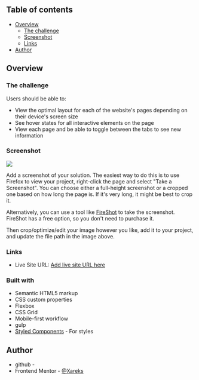 ## Table of contents

- [Overview](#overview)
  - [The challenge](#the-challenge)
  - [Screenshot](#screenshot)
  - [Links](#links)
- [Author](#author)

## Overview

### The challenge

Users should be able to:

- View the optimal layout for each of the website's pages depending on their device's screen size
- See hover states for all interactive elements on the page
- View each page and be able to toggle between the tabs to see new information

### Screenshot

![](./screenshot.jpg)

Add a screenshot of your solution. The easiest way to do this is to use Firefox to view your project, right-click the page and select "Take a Screenshot". You can choose either a full-height screenshot or a cropped one based on how long the page is. If it's very long, it might be best to crop it.

Alternatively, you can use a tool like [FireShot](https://getfireshot.com/) to take the screenshot. FireShot has a free option, so you don't need to purchase it. 

Then crop/optimize/edit your image however you like, add it to your project, and update the file path in the image above.


### Links

- Live Site URL: [Add live site URL here](https://xareks.github.io/space_tourism/index.html)

### Built with

- Semantic HTML5 markup
- CSS custom properties
- Flexbox
- CSS Grid
- Mobile-first workflow
- gulp
- [Styled Components](https://styled-components.com/) - For styles



## Author

- github - 
- Frontend Mentor - [@Xareks](https://www.frontendmentor.io/profile/Xareks)
